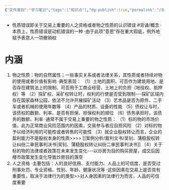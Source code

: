 ```yaml
---
{"文件类别":"学习笔记","tags":["知识点"],"dg-publish":true,"permalink":"/学习笔记/知识点/性质错误/","dgPassFrontmatter":true,"noteIcon":""}
---
```


- 性质错误即关于交易上重要的人之资格或者物之性质的认识错误 #背诵/概念 
·本质上，性质错误是动机错误的一种
·由于此项“意思”存在重大瑕疵，例外地赋予表意人一项撤销权
# 内涵
1. 物之性质：物的自然属性；一些事实关系或者法律关系，其性质或者持续对物的使用或者价值有影响
·典型表现：
（1）土地的面积、可否作为建筑用地、是否存在建筑法上的限制、可否用于工商业经营、土地上的负担（地役权、抵押权）等
（2）探矿权、采矿权转让时，权利的行使是否受到限制---探矿区域内存在国家森林公园，依法不允许开展探矿活动
（3）艺术品是否为原件、二手车或者机械的使用年数等
（4）产品的材质、设备的性能
（5）债权让与时，该债权的数额、利率、是否有担保、担保权利的顺位
（6）债务承担时，该债务的数额、利率
·通常不属于交易上重要的物之性质：
（1）标的物的市场价值，此为正常商业风险范围内的因素，交易参与者应自担风险
（2）对标的物予以经济利用的可能性或者转售的可能性
（3）就企业股权转让而言，企业的盈利能力不是股权本身的性质>>>> [[案例分析/裁判文书/吴钊、蒲稳股权转让纠纷二审民事判决书\|吴钊、蒲稳股权转让纠纷二审民事判决书]]
（4）关于标的物的法律或者政策在未来发生变化---以炒房为目的购买房屋，成交后因楼市政策发生变化导致炒房目的落空
2. 人之资格
·主要包括：人的良好信用、支付能力、人品上的可信度、是否受过刑事处罚、专业资格、性别、年龄、健康状况等
·这些因素在交易上是否具有重要性，取决于法律行为的类型>>对人身因素的法律行为而言，人品的可信度重要
